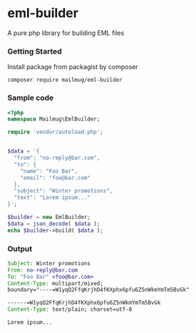 # eml-builder
A pure php library for building EML files


### Getting Started

Install package from packagist by composer
```
composer require mailmug/eml-builder
```

### Sample code
```php
<?php 
namespace Mailmug\EmlBuilder;

require 'vendor/autoload.php';


$data = '{
  "from": "no-reply@bar.com",
  "to": {
    "name": "Foo Bar",
    "email": "foo@bar.com"
  },
  "subject": "Winter promotions",
  "text": "Lorem ipsum..."
}';

$builder = new EmlBuilder;
$data = json_decode( $data );
echo $builder->build( $data );
```

### Output

```eml
Subject: Winter promotions
From: no-reply@bar.com
To: "Foo Bar" <foo@bar.com>
Content-Type: multipart/mixed;
boundary="----=W1yqQ2FfqKrjhD4fKXphx6pfu6Z5nWkmYmTm5BvGk"

------=W1yqQ2FfqKrjhD4fKXphx6pfu6Z5nWkmYmTm5BvGk
Content-Type: text/plain; charset=utf-8

Lorem ipsum...
```
